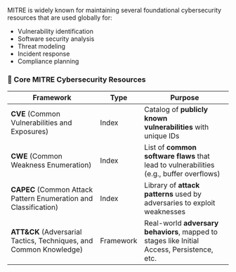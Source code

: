 
MITRE is widely known for maintaining several foundational cybersecurity resources that are used globally for:

- Vulnerability identification
- Software security analysis
- Threat modeling
- Incident response
- Compliance planning
### 🔐 Core MITRE Cybersecurity Resources

| Framework                                                          | Type      | Purpose                                                                                     |
| ------------------------------------------------------------------ | --------- | ------------------------------------------------------------------------------------------- |
| **CVE** (Common Vulnerabilities and Exposures)                     | Index     | Catalog of **publicly known vulnerabilities** with unique IDs                               |
| **CWE** (Common Weakness Enumeration)                              | Index     | List of **common software flaws** that lead to vulnerabilities (e.g., buffer overflows)     |
| **CAPEC** (Common Attack Pattern Enumeration and Classification)   | Index     | Library of **attack patterns** used by adversaries to exploit weaknesses                    |
| **ATT&CK** (Adversarial Tactics, Techniques, and Common Knowledge) | Framework | Real-world **adversary behaviors**, mapped to stages like Initial Access, Persistence, etc. |

